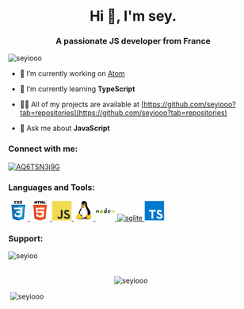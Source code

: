 <h1 align="center">Hi 👋, I'm sey.</h1>
<h3 align="center">A passionate JS developer from France</h3>

<p align="left"> <img src="https://komarev.com/ghpvc/?username=seyiooo&label=Profile%20views&color=0e75b6&style=flat" alt="seyiooo" /> </p>

- 🔭 I’m currently working on [Atom](https://discord.gg/AQ6TSN3j9G)

- 🌱 I’m currently learning **TypeScript**

- 👨‍💻 All of my projects are available at [https://github.com/seyiooo?tab=repositories](https://github.com/seyiooo?tab=repositories)

- 💬 Ask me about **JavaScript**

<h3 align="left">Connect with me:</h3>
<p align="left">
<a href="https://discord.gg/AQ6TSN3j9G" target="blank"><img align="center" src="https://raw.githubusercontent.com/rahuldkjain/github-profile-readme-generator/master/src/images/icons/Social/discord.svg" alt="AQ6TSN3j9G" height="30" width="40" /></a>
</p>

<h3 align="left">Languages and Tools:</h3>
<p align="left"> <a href="https://www.w3schools.com/css/" target="_blank" rel="noreferrer"> <img src="https://raw.githubusercontent.com/devicons/devicon/master/icons/css3/css3-original-wordmark.svg" alt="css3" width="40" height="40"/> </a> <a href="https://www.w3.org/html/" target="_blank" rel="noreferrer"> <img src="https://raw.githubusercontent.com/devicons/devicon/master/icons/html5/html5-original-wordmark.svg" alt="html5" width="40" height="40"/> </a> <a href="https://developer.mozilla.org/en-US/docs/Web/JavaScript" target="_blank" rel="noreferrer"> <img src="https://raw.githubusercontent.com/devicons/devicon/master/icons/javascript/javascript-original.svg" alt="javascript" width="40" height="40"/> </a> <a href="https://www.linux.org/" target="_blank" rel="noreferrer"> <img src="https://raw.githubusercontent.com/devicons/devicon/master/icons/linux/linux-original.svg" alt="linux" width="40" height="40"/> </a> <a href="https://nodejs.org" target="_blank" rel="noreferrer"> <img src="https://raw.githubusercontent.com/devicons/devicon/master/icons/nodejs/nodejs-original-wordmark.svg" alt="nodejs" width="40" height="40"/> </a> <a href="https://www.sqlite.org/" target="_blank" rel="noreferrer"> <img src="https://www.vectorlogo.zone/logos/sqlite/sqlite-icon.svg" alt="sqlite" width="40" height="40"/> </a> <a href="https://www.typescriptlang.org/" target="_blank" rel="noreferrer"> <img src="https://raw.githubusercontent.com/devicons/devicon/master/icons/typescript/typescript-original.svg" alt="typescript" width="40" height="40"/> </a> </p>

<h3 align="left">Support:</h3>
<p><a href="https://www.buymeacoffee.com/seyioo"> <img align="left" src="https://cdn.buymeacoffee.com/buttons/v2/default-yellow.png" height="50" width="210" alt="seyioo" /></a></p><br><br>

<p>&nbsp;<img align="center" src="https://github-readme-stats.vercel.app/api/top-langs?username=seyiooo&show_icons=true&locale=en&layout=compact" alt="seyiooo" /></p>

<p>&nbsp;<img align="center" src="https://github-readme-stats.vercel.app/api?username=seyiooo&show_icons=true&locale=en" alt="seyiooo" /></p>
